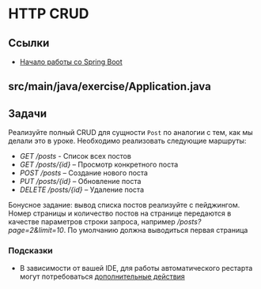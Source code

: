 # HTTP CRUD

## Ссылки

* [Начало работы со Spring Boot](https://spring.io/quickstart)

## src/main/java/exercise/Application.java

## Задачи

Реализуйте полный CRUD для сущности `Post` по аналогии с тем, как мы делали это в уроке. Необходимо реализовать следующие маршруты:

* *GET /posts* - Список всех постов
* *GET /posts/{id}* – Просмотр конкретного поста
* *POST /posts* – Создание нового поста
* *PUT /posts/{id}* – Обновление поста
* *DELETE /posts/{id}* – Удаление поста

Бонусное задание: вывод списка постов реализуйте с пейджингом. Номер страницы и количество постов на странице передаются в качестве параметров строки запроса, например */posts?page=2&limit=10*. По умолчанию должна выводиться первая страница

### Подсказки

* В зависимости от вашей IDE, для работы автоматического рестарта могут потребоваться [дополнительные действия](https://docs.spring.io/spring-boot/docs/current/reference/html/using.html#using.devtools.restart)
